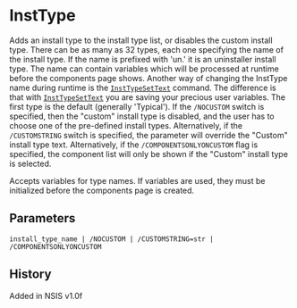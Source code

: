 # InstType

Adds an install type to the install type list, or disables the custom install type. There can be as many as 32 types, each one specifying the name of the install type. If the name is prefixed with 'un.' it is an uninstaller install type. The name can contain variables which will be processed at runtime before the components page shows. Another way of changing the InstType name during runtime is the [`InstTypeSetText`][1] command. The difference is that with [`InstTypeSetText`][1] you are saving your precious user variables. The first type is the default (generally 'Typical'). If the `/NOCUSTOM` switch is specified, then the "custom" install type is disabled, and the user has to choose one of the pre-defined install types. Alternatively, if the `/CUSTOMSTRING` switch is specified, the parameter will override the "Custom" install type text. Alternatively, if the `/COMPONENTSONLYONCUSTOM` flag is specified, the component list will only be shown if the "Custom" install type is selected.

Accepts variables for type names. If variables are used, they must be initialized before the components page is created.

## Parameters

    install_type_name | /NOCUSTOM | /CUSTOMSTRING=str | /COMPONENTSONLYONCUSTOM

## History

Added in NSIS v1.0f

[1]: InstTypeSetText.md
